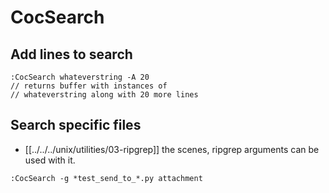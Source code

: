 CocSearch
===

Add lines to search
---

```
:CocSearch whateverstring -A 20
// returns buffer with instances of
// whateverstring along with 20 more lines
```

Search specific files
---

- [[../../../unix/utilities/03-ripgrep]]
the scenes, ripgrep arguments can be used with it.

```
:CocSearch -g *test_send_to_*.py attachment
```
